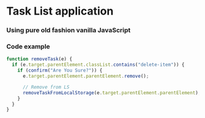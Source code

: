 # Task List application

### Using pure old fashion vanilla JavaScript

### Code example

```javascript
function removeTask(e) {
  if (e.target.parentElement.classList.contains("delete-item")) {
    if (confirm("Are You Sure?")) {
      e.target.parentElement.parentElement.remove();

      // Remove from LS
      removeTaskFromLocalStorage(e.target.parentElement.parentElement);
    }
  }
}
```
